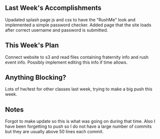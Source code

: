 ## Last Week's Accomplishments
Upadated splash page js and css to have the "RushMe" look and
implemented a simple password checker. Added page that the site loads after
correct username and password is submitted.

## This Week's Plan
Connect website to s3 and read files containing
fraternity info and rush event info. Possibly implement editing this info if time
allows. 

## Anything Blocking?
Lots of hw/test for other classes last week, trying to make a big push this week.

## Notes
Forgot to make update so this is what was going
on during that time. Also I have been forgetting to push so I do not have a large
number of commits but they are usually above 50 lines each commit.
